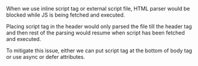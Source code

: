 When we use inline script tag or external script file, HTML parser would be blocked while JS is being fetched and executed.

Placing script tag in the header would only parsed the file till the header tag and then rest of the parsing would resume when script has been fetched and executed.

To mitigate this issue, either we can put script tag at the bottom of body tag or use async or defer attributes.
